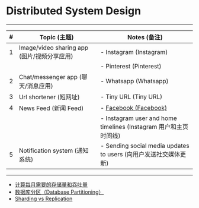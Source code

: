 # Distributed System Design

---

| #  | Topic (主题)               | Notes (备注)                                     |
|----|----------------------------|-------------------------------------------------|
| 1  | Image/video sharing app (图片/视频分享应用)  | - Instagram (Instagram)                         |
|    |                            | - Pinterest (Pinterest)                         |
| 2  | Chat/messenger app (聊天/消息应用)         | - Whatsapp (Whatsapp)                          |
| 3  | Url shortener (短网址)                    | - Tiny URL (Tiny URL)                          |
| 4  | News Feed (新闻 Feed)                   | - [Facebook (Facebook)](https://github.com/uwspstar/20-Day-Challenge-List/blob/main/System%20Design/Distributed%20System%20design/%E8%AE%BE%E8%AE%A1%E4%B8%80%E4%B8%AA%E7%B3%BB%E7%BB%9F/%E8%AE%BE%E8%AE%A1%E4%B8%80%E4%B8%AA%E7%B1%BB%E4%BC%BC%E4%BA%8E%20Facebook%20%E7%9A%84%E7%B3%BB%E7%BB%9F.md)                          |
|    |                            | - Instagram user and home timelines (Instagram 用户和主页时间线) |
| 5  | Notification system (通知系统)             | - Sending social media updates to users (向用户发送社交媒体更新) |

---

- [计算每月需要的存储量和吞吐量](https://github.com/uwspstar/20-Day-Challenge-List/blob/main/System%20Design/Distributed%20System%20design/%E8%AE%BE%E8%AE%A1%E4%B8%80%E4%B8%AA%E7%B3%BB%E7%BB%9F/%E8%AE%A1%E7%AE%97%E6%AF%8F%E6%9C%88%E9%9C%80%E8%A6%81%E7%9A%84%E5%AD%98%E5%82%A8%E9%87%8F%E5%92%8C%E5%90%9E%E5%90%90%E9%87%8F.md)
- [数据库分区（Database Partitioning）](https://github.com/uwspstar/20-Day-Challenge-List/blob/main/System%20Design/Distributed%20System%20design/%E8%AE%BE%E8%AE%A1%E4%B8%80%E4%B8%AA%E7%B3%BB%E7%BB%9F/%E6%95%B0%E6%8D%AE%E5%BA%93%E5%88%86%E5%8C%BA_Database%20Partitioning.md)
- [Sharding vs Replication](https://github.com/uwspstar/20-Day-Challenge-List/blob/main/System%20Design/Distributed%20System%20design/%E8%AE%BE%E8%AE%A1%E4%B8%80%E4%B8%AA%E7%B3%BB%E7%BB%9F/Sharding%20vs%20Replication.md)
